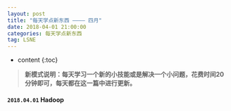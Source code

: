 ```yaml
---
layout: post
title: "每天学点新东西 ———— 四月"
date: 2018-04-01 21:00:00   
categories: 每天学点新东西
tag: LSNE
---
```

* content
{:toc}

>**新模式说明：每天学习一个新的小技能或是解决一个小问题，花费时间20分钟即可，每天都在这一篇中进行更新。**

<!-- more -->

#### `2018.04.01` Hadoop

